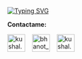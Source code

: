 [![Typing SVG](https://readme-typing-svg.herokuapp.com?font=Fira+Code&pause=1000&random=false&width=435&lines=Hola%2C+soy+Dian.+%3A3)](https://git.io/typing-svg)



**Contactame:**
<p align="left">
  <a href="https://www.instagram.com/day.psd/" target="blank"><img align="center" src="https://cdn.jsdelivr.net/npm/simple-icons@3.0.1/icons/instagram.svg" alt="kushal.bhanot" height="40" width="40" /></a> &nbsp;&nbsp;
  <a href="https://x.com/daypsd27?t=nFOoOH_qkyeH6kQLfZFfEA&s=09" target="blank"><img align="center" src="https://cdn.jsdelivr.net/npm/simple-icons@3.0.1/icons/twitter.svg" alt="bhanot_kushal" height="40" width="40" /></a> &nbsp;&nbsp;
  <a href="https://open.spotify.com/user/2gxtd8elhfyzosy11ps72r9w5?si=0Dd9crPSSMyU0CtLz-2vWw" target="blank"><img align="center" src="https://cdn.jsdelivr.net/npm/simple-icons@3.0.1/icons/spotify.svg" alt="kushal.bhanot.98" height="40" width="40" /></a>
  &nbsp;&nbsp;
</p>






